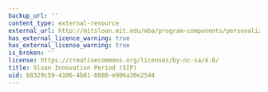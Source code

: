 ```yaml
---
backup_url: ''
content_type: external-resource
external_url: http://mitsloan.mit.edu/mba/program-components/personalized-curriculum/sloan-innovation-period/
has_external_licence_warning: true
has_external_license_warning: true
is_broken: ''
license: https://creativecommons.org/licenses/by-nc-sa/4.0/
title: Sloan Innovation Period (SIP)
uid: 68329c59-4106-4b81-8880-e906a30e2544
---
```

